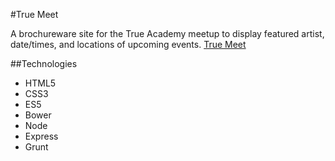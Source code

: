 #True Meet

A brochureware site for the True Academy meetup to display featured artist, date/times, and locations of upcoming events.
[True Meet](https://)

##Technologies
- HTML5
- CSS3
- ES5
- Bower
- Node
- Express
- Grunt
